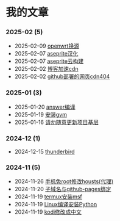 # 我的文章  
### **2025-02** (5)  
- 2025-02-09 [openwrt换源](https://blog.computerqwq.top/2025/02/09/openwrt-huan-yuan/)  
- 2025-02-07 [aseprite汉化](https://blog.computerqwq.top/2025/02/07/aseprite-han-hua/)  
- 2025-02-07 [aseprite云构建](https://blog.computerqwq.top/2025/02/07/aseprite-yun-gou-jian/)  
- 2025-02-02 [博客加速cdn](https://blog.computerqwq.top/2025/02/02/cdnblog/)  
- 2025-02-02 [github部署的网页cdn404](https://blog.computerqwq.top/2025/02/02/github-bu-shu-de-wang-ye-cdn404/)  
  
  
### **2025-01** (3)  
- 2025-01-20 [answer编译](https://blog.computerqwq.top/2025/01/20/answer-bian-yi/)  
- 2025-01-19 [安装gvm](https://blog.computerqwq.top/2025/01/19/an-zhuang-gvm/)  
- 2025-01-16 [请勿随意更新项目基层](https://blog.computerqwq.top/2025/01/16/qing-wu-sui-yi-geng-xin-xiang-mu-ji-ceng/)  
  
  
### **2024-12** (1)  
- 2024-12-15 [thunderbird](https://blog.computerqwq.top/2024/12/15/thunderbird/)  
  
  
### **2024-11** (5)  
- 2024-11-26 [手机免root修改housts(代理)](https://blog.computerqwq.top/2024/11/26/v-housts/)  
- 2024-11-20 [子域名与github-pages绑定](https://blog.computerqwq.top/2024/11/20/zi-yu-ming-yu-github-pages-bang-ding/)  
- 2024-11-19 [termux安装msf](https://blog.computerqwq.top/2024/11/19/msf-termux/)  
- 2024-11-19 [Linux编译安装Python](https://blog.computerqwq.top/2024/11/19/python/)  
- 2024-11-19 [kodi修改成中文](https://blog.computerqwq.top/2024/11/19/kodi/)  
  
